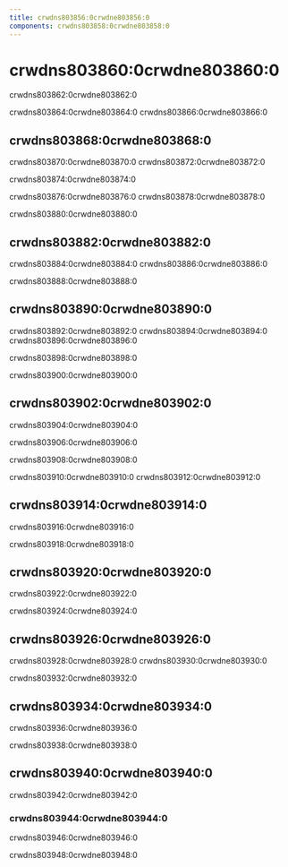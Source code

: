 ```yaml
---
title: crwdns803856:0crwdne803856:0
components: crwdns803858:0crwdne803858:0
---
```

# crwdns803860:0crwdne803860:0

<p class="description">crwdns803862:0crwdne803862:0</p>

crwdns803864:0crwdne803864:0 crwdns803866:0crwdne803866:0

## crwdns803868:0crwdne803868:0

crwdns803870:0crwdne803870:0 crwdns803872:0crwdne803872:0

crwdns803874:0crwdne803874:0

crwdns803876:0crwdne803876:0 crwdns803878:0crwdne803878:0

crwdns803880:0crwdne803880:0

## crwdns803882:0crwdne803882:0

crwdns803884:0crwdne803884:0 crwdns803886:0crwdne803886:0

crwdns803888:0crwdne803888:0

## crwdns803890:0crwdne803890:0

crwdns803892:0crwdne803892:0 crwdns803894:0crwdne803894:0 crwdns803896:0crwdne803896:0

crwdns803898:0crwdne803898:0

crwdns803900:0crwdne803900:0

## crwdns803902:0crwdne803902:0

crwdns803904:0crwdne803904:0

crwdns803906:0crwdne803906:0

crwdns803908:0crwdne803908:0

crwdns803910:0crwdne803910:0 crwdns803912:0crwdne803912:0

## crwdns803914:0crwdne803914:0

crwdns803916:0crwdne803916:0

crwdns803918:0crwdne803918:0

## crwdns803920:0crwdne803920:0

crwdns803922:0crwdne803922:0

crwdns803924:0crwdne803924:0

## crwdns803926:0crwdne803926:0

crwdns803928:0crwdne803928:0 crwdns803930:0crwdne803930:0

crwdns803932:0crwdne803932:0

## crwdns803934:0crwdne803934:0

crwdns803936:0crwdne803936:0

crwdns803938:0crwdne803938:0

## crwdns803940:0crwdne803940:0

crwdns803942:0crwdne803942:0

### crwdns803944:0crwdne803944:0

crwdns803946:0crwdne803946:0

crwdns803948:0crwdne803948:0